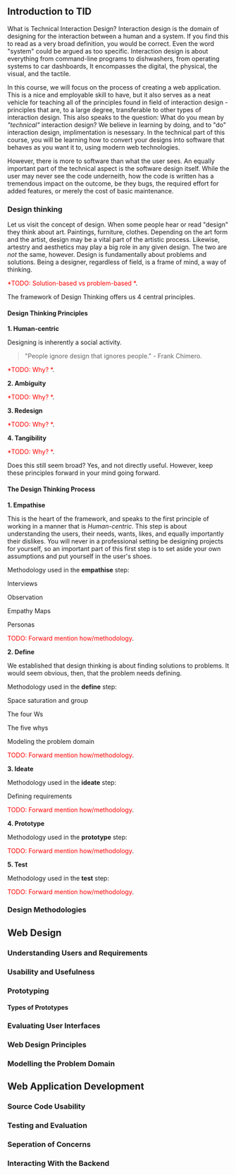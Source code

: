 
## Introduction to TID
What is Technical Interaction Design? Interaction design is the domain of designing for the interaction between a human and a system. If you find this to read as a very broad definition, you would be correct. Even the word "system" could be argued as too specific. Interaction design is about everything from command-line programs to dishwashers, from operating systems to car dashboards, It encompasses the digital, the physical, the visual, and the tactile.

In this course, we will focus on the process of creating a web application. This is a nice and employable skill to have, but it also serves as a neat vehicle for teaching all of the principles found in field of interaction design - principles that are, to a large degree, transferable to other types of interaction design. This also speaks to the question: What do you mean by *"technical"* interaction design? We believe in learning by doing, and to "do" interaction design, implimentation is nesessary. In the technical part of this course, you will be learning how to convert your designs into software that behaves as you want it to, using modern web technologies.

However, there is more to software than what the user sees. An equally important part of the technical aspect is the software design itself. While the user may never see the code underneith, how the code is written has a tremendous impact on the outcome, be they bugs, the required effort for added features, or merely the cost of basic maintenance.

### Design thinking
Let us visit the concept of design. When some people hear or read "design" they think about art. Paintings, furniture, clothes. Depending on the art form and the artist, design may be a vital part of the artistic process. Likewise, artestry and aesthetics may play a big role in any given design. The two are *not* the same, however. Design is fundamentally about problems and solutions. Being a designer, regardless of field, is a frame of mind, a way of thinking. 

<span style="color:red">*TODO: Solution-based vs problem-based *</span>.

The framework of Design Thinking offers us 4 central principles.

#### Design Thinking Principles
**1. Human-centric**

Designing is inherently a social activity. 

> "People ignore design that ignores people." - Frank Chimero.

<span style="color:red">*TODO: Why? *</span>.

**2. Ambiguity**

<span style="color:red">*TODO: Why? *</span>.

**3. Redesign**

<span style="color:red">*TODO: Why? *</span>.

**4. Tangibility**

<span style="color:red">*TODO: Why? *</span>.

Does this still seem broad? Yes, and not directly useful. However, keep these principles forward in your mind going forward.

#### The Design Thinking Process
**1. Empathise**

This is the heart of the framework, and speaks to the first principle of working in a manner that is *Human-centric*. This step is about understanding the users, their needs, wants, likes, and equally importantly their dislikes. You will never in a professional setting be designing projects for yourself, so an important part of this first step is to set aside your own assumptions and put yourself in the user's shoes.

Methodology used in the **empathise** step:

Interviews

Observation

Empathy Maps

Personas

<span style="color:red">TODO: Forward mention how/methodology</span>.

**2. Define**

We established that design thinking is about finding solutions to problems. It would seem obvious, then, that the problem needs defining. 

Methodology used in the **define** step:

Space saturation and group

The four Ws

The five whys

Modeling the problem domain

<span style="color:red">TODO: Forward mention how/methodology</span>.

**3. Ideate**

Methodology used in the **ideate** step:

Defining requirements

<span style="color:red">TODO: Forward mention how/methodology</span>.

**4. Prototype**


Methodology used in the **prototype** step:

<span style="color:red">TODO: Forward mention how/methodology</span>.

**5. Test**

Methodology used in the **test** step:

<span style="color:red">TODO: Forward mention how/methodology</span>.

### Design Methodologies

## Web Design

### Understanding Users and Requirements

### Usability and Usefulness

### Prototyping


#### Types of Prototypes


### Evaluating User Interfaces

### Web Design Principles

### Modelling the Problem Domain

## Web Application Development

### Source Code Usability

### Testing and Evaluation

### Seperation of Concerns

### Interacting With the Backend